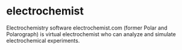 # electrochemist
Electrochemistry software electrochemist.com (former Polar and Polarograph) is virtual electrochemist who can analyze and simulate electrochemical experiments.
